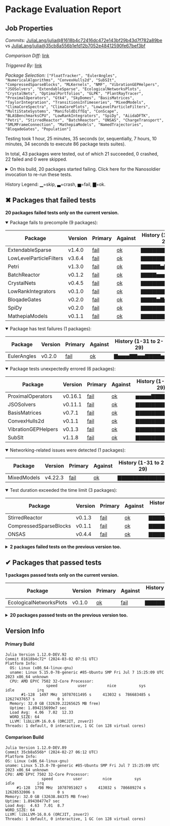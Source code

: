 # Package Evaluation Report

## Job Properties

*Commits:* [JuliaLang/julia@81618b4c72416dc472e143bf29b43d7f782a89be](https://github.com/JuliaLang/julia/commit/81618b4c72416dc472e143bf29b43d7f782a89be) vs [JuliaLang/julia@35cb8a556b1efd12b7052e48412590fe67bef3bf](https://github.com/JuliaLang/julia/commit/35cb8a556b1efd12b7052e48412590fe67bef3bf)

*Comparison Diff:* [link](https://github.com/JuliaLang/julia/compare/35cb8a556b1efd12b7052e48412590fe67bef3bf...81618b4c72416dc472e143bf29b43d7f782a89be)

*Triggered By:* [link](https://github.com/JuliaLang/julia/pull/52439#issuecomment-1974680867)

*Package Selection:* `["FloatTracker", "EulerAngles", "NumericalAlgorithms", "ConvexHulls2d", "SubSIt", "CompressedSparseBlocks", "MLKernels", "NMF", "VibrationGEPHelpers", "JSOSolvers", "ExtendableSparse", "EcologicalNetworksPlots", "CrystalNets", "OptimalPortfolios", "GLPK", "PlantRayTracer", "ProximalOperators", "Gtk4", "SkyDomes", "BasisMatrices", "TaylorIntegration", "TransitionsInTimeseries", "MixedModels", "ClimaCoreSpectra", "ClimaCorePlots", "LowLevelParticleFilters", "MultiStateSystems", "ManifoldDiffEq", "ConScape", "BLASBenchmarksCPU", "LowRankIntegrators", "SpiDy", "AiidaDFTK", "Petri", "StirredReactor", "BatchReactor", "ONSAS", "ChargeTransport", "SMLMFrameConnection", "MathepiaModels", "NamedTrajectories", "BloqadeGates", "Population"]`

Testing took 1 hour, 25 minutes, 35 seconds (or, sequentially, 7 hours, 10 minutes, 34 seconds to execute 86 package tests suites).

In total, 43 packages were tested, out of which 21 succeeded, 0 crashed, 22 failed and 0 were skipped.


<details><summary>On this build, 20 packages started failing. Click here for the Nanosoldier invocation to re-run these tests.</summary>
<p>

```
@nanosoldier `runtests(["EulerAngles", "CompressedSparseBlocks", "VibrationGEPHelpers", "BasisMatrices", "ExtendableSparse", "LowLevelParticleFilters", "MixedModels", "ConvexHulls2d", "ONSAS", "CrystalNets", "LowRankIntegrators", "StirredReactor", "Petri", "JSOSolvers", "BloqadeGates", "ProximalOperators", "SpiDy", "SubSIt", "MathepiaModels", "BatchReactor"])`
```

</p>
</details>


History Legend: ▁=skip, ▃=crash, ▅=fail, ▇=ok.

## ✖ Packages that failed tests

**20 packages failed tests only on the current version.**

<details open><summary>Package fails to precompile (9 packages):</summary>
<p>


| Package | Version | Primary | Against | History (1-31 to 2-29) |
| ------- | ------- | ------- | ------- | ------- |
| ExtendableSparse | v1.4.0 | [fail](https://s3.amazonaws.com/julialang-reports/nanosoldier/pkgeval/by_hash/81618b4_vs_35cb8a5/ExtendableSparse.primary.log) | [ok](https://s3.amazonaws.com/julialang-reports/nanosoldier/pkgeval/by_hash/81618b4_vs_35cb8a5/ExtendableSparse.against.log) | <span class="history">▇▇▇▇▇▇▇▇▇▇▇▇▇</span> |
| LowLevelParticleFilters | v3.6.4 | [fail](https://s3.amazonaws.com/julialang-reports/nanosoldier/pkgeval/by_hash/81618b4_vs_35cb8a5/LowLevelParticleFilters.primary.log) | [ok](https://s3.amazonaws.com/julialang-reports/nanosoldier/pkgeval/by_hash/81618b4_vs_35cb8a5/LowLevelParticleFilters.against.log) | <span class="history">▇▇▇▇▇▇▇▇▇▇▇▇▇</span> |
| Petri | v1.3.0 | [fail](https://s3.amazonaws.com/julialang-reports/nanosoldier/pkgeval/by_hash/81618b4_vs_35cb8a5/Petri.primary.log) | [ok](https://s3.amazonaws.com/julialang-reports/nanosoldier/pkgeval/by_hash/81618b4_vs_35cb8a5/Petri.against.log) | <span class="history">▇▇▇▇▇▅▇▇▇▇▇▅▇</span> |
| BatchReactor | v0.1.2 | [fail](https://s3.amazonaws.com/julialang-reports/nanosoldier/pkgeval/by_hash/81618b4_vs_35cb8a5/BatchReactor.primary.log) | [ok](https://s3.amazonaws.com/julialang-reports/nanosoldier/pkgeval/by_hash/81618b4_vs_35cb8a5/BatchReactor.against.log) | <span class="history">▇▇▇▇▅▅▅▇▇▅▅▅▅</span> |
| CrystalNets | v0.4.5 | [fail](https://s3.amazonaws.com/julialang-reports/nanosoldier/pkgeval/by_hash/81618b4_vs_35cb8a5/CrystalNets.primary.log) | [ok](https://s3.amazonaws.com/julialang-reports/nanosoldier/pkgeval/by_hash/81618b4_vs_35cb8a5/CrystalNets.against.log) | <span class="history">▇▇▇▇▇▇▇▇▇▇▇▇▇</span> |
| LowRankIntegrators | v0.1.0 | [fail](https://s3.amazonaws.com/julialang-reports/nanosoldier/pkgeval/by_hash/81618b4_vs_35cb8a5/LowRankIntegrators.primary.log) | [ok](https://s3.amazonaws.com/julialang-reports/nanosoldier/pkgeval/by_hash/81618b4_vs_35cb8a5/LowRankIntegrators.against.log) | <span class="history">▇▇▇▇▇▇▇▅▅▅▅▅▅</span> |
| BloqadeGates | v0.2.0 | [fail](https://s3.amazonaws.com/julialang-reports/nanosoldier/pkgeval/by_hash/81618b4_vs_35cb8a5/BloqadeGates.primary.log) | [ok](https://s3.amazonaws.com/julialang-reports/nanosoldier/pkgeval/by_hash/81618b4_vs_35cb8a5/BloqadeGates.against.log) | <span class="history">▇▇▇▇▅▇▅▇▅▅▅▅▅</span> |
| SpiDy | v0.2.0 | [fail](https://s3.amazonaws.com/julialang-reports/nanosoldier/pkgeval/by_hash/81618b4_vs_35cb8a5/SpiDy.primary.log) | [ok](https://s3.amazonaws.com/julialang-reports/nanosoldier/pkgeval/by_hash/81618b4_vs_35cb8a5/SpiDy.against.log) | <span class="history">▇▇▇▇▇▇▇▇▇▇▇▇▇</span> |
| MathepiaModels | v0.1.1 | [fail](https://s3.amazonaws.com/julialang-reports/nanosoldier/pkgeval/by_hash/81618b4_vs_35cb8a5/MathepiaModels.primary.log) | [ok](https://s3.amazonaws.com/julialang-reports/nanosoldier/pkgeval/by_hash/81618b4_vs_35cb8a5/MathepiaModels.against.log) | <span class="history">▇▇▇▇▇▇▇▇▇▇▇▇▇</span> |

</p>
</details>

<details open><summary>Package has test failures (1 packages):</summary>
<p>


| Package | Version | Primary | Against | History (1-31 to 2-29) |
| ------- | ------- | ------- | ------- | ------- |
| EulerAngles | v0.2.0 | [fail](https://s3.amazonaws.com/julialang-reports/nanosoldier/pkgeval/by_hash/81618b4_vs_35cb8a5/EulerAngles.primary.log) | [ok](https://s3.amazonaws.com/julialang-reports/nanosoldier/pkgeval/by_hash/81618b4_vs_35cb8a5/EulerAngles.against.log) | <span class="history">▇▅▅▅▇▇▅▅▇▇▇▇▅</span> |

</p>
</details>

<details open><summary>Package tests unexpectedly errored (6 packages):</summary>
<p>


| Package | Version | Primary | Against | History (1-31 to 2-29) |
| ------- | ------- | ------- | ------- | ------- |
| ProximalOperators | v0.16.1 | [fail](https://s3.amazonaws.com/julialang-reports/nanosoldier/pkgeval/by_hash/81618b4_vs_35cb8a5/ProximalOperators.primary.log) | [ok](https://s3.amazonaws.com/julialang-reports/nanosoldier/pkgeval/by_hash/81618b4_vs_35cb8a5/ProximalOperators.against.log) | <span class="history">▅▅▅▅▇▇▇▇▇▇▇▇▇</span> |
| JSOSolvers | v0.11.1 | [fail](https://s3.amazonaws.com/julialang-reports/nanosoldier/pkgeval/by_hash/81618b4_vs_35cb8a5/JSOSolvers.primary.log) | [ok](https://s3.amazonaws.com/julialang-reports/nanosoldier/pkgeval/by_hash/81618b4_vs_35cb8a5/JSOSolvers.against.log) | <span class="history">▇▇▇▇▇▇▇▇▇▇▇▅▇</span> |
| BasisMatrices | v0.7.1 | [fail](https://s3.amazonaws.com/julialang-reports/nanosoldier/pkgeval/by_hash/81618b4_vs_35cb8a5/BasisMatrices.primary.log) | [ok](https://s3.amazonaws.com/julialang-reports/nanosoldier/pkgeval/by_hash/81618b4_vs_35cb8a5/BasisMatrices.against.log) | <span class="history">▇▇▇▇▇▇▇▇▇▇▇▇▇</span> |
| ConvexHulls2d | v0.1.1 | [fail](https://s3.amazonaws.com/julialang-reports/nanosoldier/pkgeval/by_hash/81618b4_vs_35cb8a5/ConvexHulls2d.primary.log) | [ok](https://s3.amazonaws.com/julialang-reports/nanosoldier/pkgeval/by_hash/81618b4_vs_35cb8a5/ConvexHulls2d.against.log) | <span class="history">▇▇▇▇▇▇▇▇▇▅▅▇▅</span> |
| VibrationGEPHelpers | v0.1.3 | [fail](https://s3.amazonaws.com/julialang-reports/nanosoldier/pkgeval/by_hash/81618b4_vs_35cb8a5/VibrationGEPHelpers.primary.log) | [ok](https://s3.amazonaws.com/julialang-reports/nanosoldier/pkgeval/by_hash/81618b4_vs_35cb8a5/VibrationGEPHelpers.against.log) | <span class="history">▇▇▇▇▇▇▇▇▇▇▇▇▇</span> |
| SubSIt | v1.1.8 | [fail](https://s3.amazonaws.com/julialang-reports/nanosoldier/pkgeval/by_hash/81618b4_vs_35cb8a5/SubSIt.primary.log) | [ok](https://s3.amazonaws.com/julialang-reports/nanosoldier/pkgeval/by_hash/81618b4_vs_35cb8a5/SubSIt.against.log) | <span class="history">▇▇▇▇▇▇▇▇▇▇▇▇▇</span> |

</p>
</details>

<details open><summary>Networking-related issues were detected (1 packages):</summary>
<p>


| Package | Version | Primary | Against | History (1-31 to 2-29) |
| ------- | ------- | ------- | ------- | ------- |
| MixedModels | v4.22.3 | [fail](https://s3.amazonaws.com/julialang-reports/nanosoldier/pkgeval/by_hash/81618b4_vs_35cb8a5/MixedModels.primary.log) | [ok](https://s3.amazonaws.com/julialang-reports/nanosoldier/pkgeval/by_hash/81618b4_vs_35cb8a5/MixedModels.against.log) | <span class="history">▇▇▇▇▇▇▇▇▇▇▇▇▇</span> |

</p>
</details>

<details open><summary>Test duration exceeded the time limit (3 packages):</summary>
<p>


| Package | Version | Primary | Against | History (1-31 to 2-29) |
| ------- | ------- | ------- | ------- | ------- |
| StirredReactor | v0.1.3 | [fail](https://s3.amazonaws.com/julialang-reports/nanosoldier/pkgeval/by_hash/81618b4_vs_35cb8a5/StirredReactor.primary.log) | [ok](https://s3.amazonaws.com/julialang-reports/nanosoldier/pkgeval/by_hash/81618b4_vs_35cb8a5/StirredReactor.against.log) | <span class="history">▇▇▇▇▅▅▅▇▇▇▅▇▅</span> |
| CompressedSparseBlocks | v0.1.1 | [fail](https://s3.amazonaws.com/julialang-reports/nanosoldier/pkgeval/by_hash/81618b4_vs_35cb8a5/CompressedSparseBlocks.primary.log) | [ok](https://s3.amazonaws.com/julialang-reports/nanosoldier/pkgeval/by_hash/81618b4_vs_35cb8a5/CompressedSparseBlocks.against.log) | <span class="history">▇▇▇▇▇▇▇▇▇▇▇▇▇</span> |
| ONSAS | v0.4.4 | [fail](https://s3.amazonaws.com/julialang-reports/nanosoldier/pkgeval/by_hash/81618b4_vs_35cb8a5/ONSAS.primary.log) | [ok](https://s3.amazonaws.com/julialang-reports/nanosoldier/pkgeval/by_hash/81618b4_vs_35cb8a5/ONSAS.against.log) | <span class="history">▇▇▇▇▇▇▇▇▇▇▇▇▇</span> |

</p>
</details>

<details><summary><strong>2 packages failed tests on the previous version too.</strong></summary>
<p>

<details open><summary>Illegal method overwrites during precompilation (1 packages):</summary>
<p>


| Package | History (1-31 to 2-29) |
| ------- | ------- |
| [NumericalAlgorithms v0.1.6](https://s3.amazonaws.com/julialang-reports/nanosoldier/pkgeval/by_hash/81618b4_vs_35cb8a5/NumericalAlgorithms.primary.log) | <span class="history">▇▅▇▇▇▇▇▅▇▇▇▇▇</span> |

</p>
</details>

<details open><summary>Package has test failures (1 packages):</summary>
<p>


| Package | History (1-31 to 2-29) |
| ------- | ------- |
| [FloatTracker v1.0.0](https://s3.amazonaws.com/julialang-reports/nanosoldier/pkgeval/by_hash/81618b4_vs_35cb8a5/FloatTracker.primary.log) | <span class="history">▇▅▅▇▇▅▅▅▅▇▅▅▅</span> |

</p>
</details>

</p>
</details>


## ✔ Packages that passed tests

**1 packages passed tests only on the current version.**

| Package | Version | Primary | Against | History (1-31 to 2-29) |
| ------- | ------- | ------- | ------- | ------- |
| EcologicalNetworksPlots | v0.1.0 | [ok](https://s3.amazonaws.com/julialang-reports/nanosoldier/pkgeval/by_hash/81618b4_vs_35cb8a5/EcologicalNetworksPlots.primary.log) | [fail](https://s3.amazonaws.com/julialang-reports/nanosoldier/pkgeval/by_hash/81618b4_vs_35cb8a5/EcologicalNetworksPlots.against.log) | <span class="history">▇▇▇▇▇▇▅▅▇▇▅▇▇</span> |

<details><summary><strong>20 packages passed tests on the previous version too.</strong></summary>
<p>

| Package | History (1-31 to 2-29) |
| ------- | ------- |
| [GLPK v1.1.3](https://s3.amazonaws.com/julialang-reports/nanosoldier/pkgeval/by_hash/81618b4_vs_35cb8a5/GLPK.primary.log) | <span class="history">▅▇▅▅▅▇▇▇▇▇▇▇▇</span> |
| [Gtk4 v0.6.3](https://s3.amazonaws.com/julialang-reports/nanosoldier/pkgeval/by_hash/81618b4_vs_35cb8a5/Gtk4.primary.log) | <span class="history">▅▅▅▅▇▅▇▇▅▅▇▇▅</span> |
| [NMF v1.0.2](https://s3.amazonaws.com/julialang-reports/nanosoldier/pkgeval/by_hash/81618b4_vs_35cb8a5/NMF.primary.log) | <span class="history">▇▇▇▇▇▇▇▇▇▇▇▇▇</span> |
| [TaylorIntegration v0.15.0](https://s3.amazonaws.com/julialang-reports/nanosoldier/pkgeval/by_hash/81618b4_vs_35cb8a5/TaylorIntegration.primary.log) | <span class="history">▇▇▇▇▇▇▇▇▇▇▅▅▇</span> |
| [NamedTrajectories v0.1.5](https://s3.amazonaws.com/julialang-reports/nanosoldier/pkgeval/by_hash/81618b4_vs_35cb8a5/NamedTrajectories.primary.log) | <span class="history">▇▇▇▇▇▇▅▇▇▇▇▇▇</span> |
| [PlantRayTracer v0.0.4](https://s3.amazonaws.com/julialang-reports/nanosoldier/pkgeval/by_hash/81618b4_vs_35cb8a5/PlantRayTracer.primary.log) | <span class="history">▇▇▇▇▇▇▇▇▇▅▅▅▅</span> |
| [MLKernels v0.4.0](https://s3.amazonaws.com/julialang-reports/nanosoldier/pkgeval/by_hash/81618b4_vs_35cb8a5/MLKernels.primary.log) | <span class="history">▇▇▇▇▇▇▇▇▇▇▇▇▇</span> |
| [ClimaCorePlots v0.2.7](https://s3.amazonaws.com/julialang-reports/nanosoldier/pkgeval/by_hash/81618b4_vs_35cb8a5/ClimaCorePlots.primary.log) | <span class="history">▇▇▇▇▇▇▇▇▇▇▇▇▇</span> |
| [OptimalPortfolios v0.1.0](https://s3.amazonaws.com/julialang-reports/nanosoldier/pkgeval/by_hash/81618b4_vs_35cb8a5/OptimalPortfolios.primary.log) | <span class="history">▇▇▇▇▇▇▇▇▇▇▇▇▇</span> |
| [ConScape v0.2.3](https://s3.amazonaws.com/julialang-reports/nanosoldier/pkgeval/by_hash/81618b4_vs_35cb8a5/ConScape.primary.log) | <span class="history">▇▇▇▇▇▇▇▇▇▇▇▇▁</span> |
| [MultiStateSystems v0.2.2](https://s3.amazonaws.com/julialang-reports/nanosoldier/pkgeval/by_hash/81618b4_vs_35cb8a5/MultiStateSystems.primary.log) | <span class="history">▇▇▇▇▇▅▅▅▇▅▅▇▅</span> |
| [ClimaCoreSpectra v0.1.2](https://s3.amazonaws.com/julialang-reports/nanosoldier/pkgeval/by_hash/81618b4_vs_35cb8a5/ClimaCoreSpectra.primary.log) | <span class="history">▇▇▇▇▇▇▇▇▇▇▇▇▇</span> |
| [SkyDomes v0.1.4](https://s3.amazonaws.com/julialang-reports/nanosoldier/pkgeval/by_hash/81618b4_vs_35cb8a5/SkyDomes.primary.log) | <span class="history">▇▇▇▇▇▇▇▇▇▅▅▅▅</span> |
| [SMLMFrameConnection v0.1.1](https://s3.amazonaws.com/julialang-reports/nanosoldier/pkgeval/by_hash/81618b4_vs_35cb8a5/SMLMFrameConnection.primary.log) | <span class="history">▇▇▇▇▇▇▅▇▇▅▅▅▅</span> |
| [ChargeTransport v0.2.11](https://s3.amazonaws.com/julialang-reports/nanosoldier/pkgeval/by_hash/81618b4_vs_35cb8a5/ChargeTransport.primary.log) | <span class="history">▇▇▇▇▇▇▅▇▇▇▇▇▇</span> |
| [BLASBenchmarksCPU v0.3.7](https://s3.amazonaws.com/julialang-reports/nanosoldier/pkgeval/by_hash/81618b4_vs_35cb8a5/BLASBenchmarksCPU.primary.log) | <span class="history">▇▇▇▇▇▇▇▇▇▇▇▇▇</span> |
| [ManifoldDiffEq v0.1.7](https://s3.amazonaws.com/julialang-reports/nanosoldier/pkgeval/by_hash/81618b4_vs_35cb8a5/ManifoldDiffEq.primary.log) | <span class="history">▇▇▇▇▇▇▇▇▇▇▇▇▇</span> |
| [AiidaDFTK v0.1.6](https://s3.amazonaws.com/julialang-reports/nanosoldier/pkgeval/by_hash/81618b4_vs_35cb8a5/AiidaDFTK.primary.log) | <span class="history">▇▇▇▇▅▅▅▅▅▇▅▇▇</span> |
| [TransitionsInTimeseries v0.1.0](https://s3.amazonaws.com/julialang-reports/nanosoldier/pkgeval/by_hash/81618b4_vs_35cb8a5/TransitionsInTimeseries.primary.log) | <span class="history">▇▇▇▇▇▇▇▇▇▅▅▅▅</span> |
| [Population v1.1.0](https://s3.amazonaws.com/julialang-reports/nanosoldier/pkgeval/by_hash/81618b4_vs_35cb8a5/Population.primary.log) | <span class="history">▇▇▇▇▇▇▇▇▇▅▅▇▅</span> |

</p>
</details>


## Version Info

#### Primary Build

```
Julia Version 1.12.0-DEV.92
Commit 81618b4c72* (2024-03-02 07:51 UTC)
Platform Info:
  OS: Linux (x86_64-linux-gnu)
  uname: Linux 5.15.0-78-generic #85-Ubuntu SMP Fri Jul 7 15:25:09 UTC 2023 x86_64 unknown
  CPU: AMD EPYC 7502 32-Core Processor: 
                  speed         user         nice          sys         idle          irq
       #1-128  1497 MHz  10787011495 s     413032 s  786683485 s  12627437657 s          0 s
  Memory: 32.0 GB (32639.22265625 MB free)
  Uptime: 1.894215699e7 sec
  Load Avg:  4.06  7.02  12.33
  WORD_SIZE: 64
  LLVM: libLLVM-16.0.6 (ORCJIT, znver2)
Threads: 1 default, 0 interactive, 1 GC (on 128 virtual cores)

```

  #### Comparison Build

  ```
Julia Version 1.12.0-DEV.89
Commit 35cb8a556b* (2024-02-27 06:12 UTC)
Platform Info:
  OS: Linux (x86_64-linux-gnu)
  uname: Linux 5.15.0-78-generic #85-Ubuntu SMP Fri Jul 7 15:25:09 UTC 2023 x86_64 unknown
  CPU: AMD EPYC 7502 32-Core Processor: 
                  speed         user         nice          sys         idle          irq
       #1-128  1798 MHz  10787051027 s     413032 s  786689274 s  12628532006 s          0 s
  Memory: 32.0 GB (32638.84375 MB free)
  Uptime: 1.89430477e7 sec
  Load Avg:  4.63  7.01  8.7
  WORD_SIZE: 64
  LLVM: libLLVM-16.0.6 (ORCJIT, znver2)
Threads: 1 default, 0 interactive, 1 GC (on 128 virtual cores)

  ```
  <!-- Generated on 2024-03-02T21:49:53.243 -->
